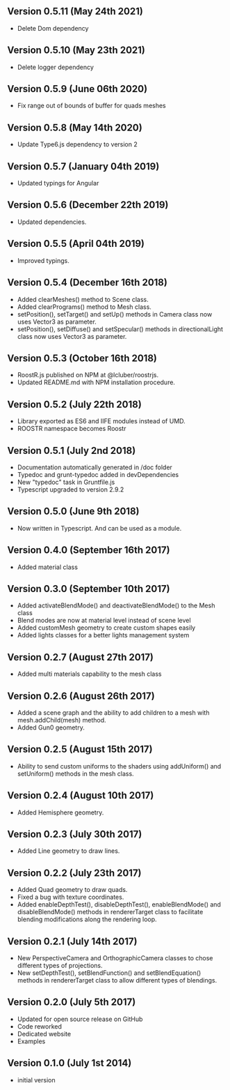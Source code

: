 Version 0.5.11 (May 24th 2021)
-----------------------------
 * Delete Dom dependency

Version 0.5.10 (May 23th 2021)
-----------------------------
 * Delete logger dependency

Version 0.5.9 (June 06th 2020)
-----------------------------
 * Fix range out of bounds of buffer for quads meshes

Version 0.5.8 (May 14th 2020)
-----------------------------
 * Update Type6.js dependency to version 2

Version 0.5.7 (January 04th 2019)
-----------------------------
 * Updated typings for Angular

Version 0.5.6 (December 22th 2019)
-----------------------------
 * Updated dependencies.

Version 0.5.5 (April 04th 2019)
-----------------------------
 * Improved typings.

Version 0.5.4 (December 16th 2018)
-----------------------------
 * Added clearMeshes() method to Scene class.
 * Added clearPrograms() method to Mesh class.
 * setPosition(), setTarget() and setUp() methods in Camera class now uses Vector3 as parameter.
 * setPosition(), setDiffuse() and setSpecular() methods in directionalLight class now uses Vector3 as parameter.

Version 0.5.3 (October 16th 2018)
-----------------------------
 * RoostR.js published on NPM at @lcluber/roostrjs.
 * Updated README.md with NPM installation procedure.

Version 0.5.2 (July 22th 2018)
------------------------------
 * Library exported as ES6 and IIFE modules instead of UMD.
 * ROOSTR namespace becomes Roostr

Version 0.5.1 (July 2nd 2018)
-----------------------------
* Documentation automatically generated in /doc folder
* Typedoc and grunt-typedoc added in devDependencies
* New "typedoc" task in Gruntfile.js
* Typescript upgraded to version 2.9.2

Version 0.5.0 (June 9th 2018)
------------------------------
 * Now written in Typescript. And can be used as a module.

Version 0.4.0 (September 16th 2017)
------------------------------
 * Added material class

Version 0.3.0 (September 10th 2017)
------------------------------
 * Added activateBlendMode() and deactivateBlendMode() to the Mesh class
 * Blend modes are now at material level instead of scene level
 * Added customMesh geometry to create custom shapes easily
 * Added lights classes for a better lights management system

Version 0.2.7 (August 27th 2017)
------------------------------
 * Added multi materials capability to the mesh class

Version 0.2.6 (August 26th 2017)
------------------------------
 * Added a scene graph and the ability to add children to a mesh with mesh.addChild(mesh) method.
 * Added Gun0 geometry.

Version 0.2.5 (August 15th 2017)
------------------------------
 * Ability to send custom uniforms to the shaders using addUniform() and setUniform() methods in the mesh class.

Version 0.2.4 (August 10th 2017)
------------------------------
 * Added Hemisphere geometry.

Version 0.2.3 (July 30th 2017)
------------------------------
 * Added Line geometry to draw lines.

Version 0.2.2 (July 23th 2017)
------------------------------
 * Added Quad geometry to draw quads.
 * Fixed a bug with texture coordinates.
 * Added enableDepthTest(), disableDepthTest(), enableBlendMode() and disableBlendMode() methods in rendererTarget class to facilitate blending modifications along the rendering loop.

Version 0.2.1 (July 14th 2017)
------------------------------
 * New PerspectiveCamera and OrthographicCamera classes to chose different types of projections.
 * New setDepthTest(), setBlendFunction() and setBlendEquation() methods in rendererTarget class to allow different types of blendings.

Version 0.2.0 (July 5th 2017)
------------------------------
 * Updated for open source release on GitHub
 * Code reworked
 * Dedicated website
 * Examples

Version 0.1.0 (July 1st 2014)
-----------------------------
 * initial version
